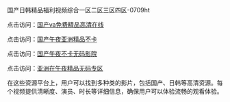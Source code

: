 国产日韩精品福利视频综合一区二区三区四区-0709ht

点击访问：<a href="https://heiliaoe8ajia.pages.dev">国产va免费精品高清在线</a>

点击访问：<a href="https://heiliaoxqkkct.pages.dev">国产午夜亚洲精品不卡</a>

点击访问：<a href="https://heiliaoxwd5i8.pages.dev">国产午夜不卡无码影院</a>

点击访问：<a href="https://heiliaowt0d7p.pages.dev">亚洲在午夜精品无码专区</a>

在这些资源平台上，用户可以找到多种类的影片，包括国产、日韩等高清资源。每个视频提供清晰度、演员、时长等详细信息，确保用户可以体验流畅的观看体验。

<span style="display:none;">[Canonical link](）</span>
